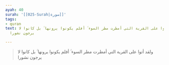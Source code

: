 ```yaml
---
ayah: 40
surah: '[[025-Surah|سورة]]'
tags:
- quran
text: ولقد أتوا على القرية التي أمطرت مطر السوء ۚ أفلم يكونوا يرونها ۚ بل كانوا لا
  يرجون نشورا

---
```

> ولقد أتوا على القرية التي أمطرت مطر السوء ۚ أفلم يكونوا يرونها ۚ بل كانوا لا يرجون نشورا
